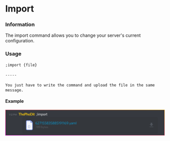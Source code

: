 # Import

### Information

The import command allows you to change your server's current configuration.

### Usage

```text
;import {file}

-----

You just have to write the command and upload the file in the same message.
```

#### Example

![](../../.gitbook/assets/discord_tyqmumaees.png)


